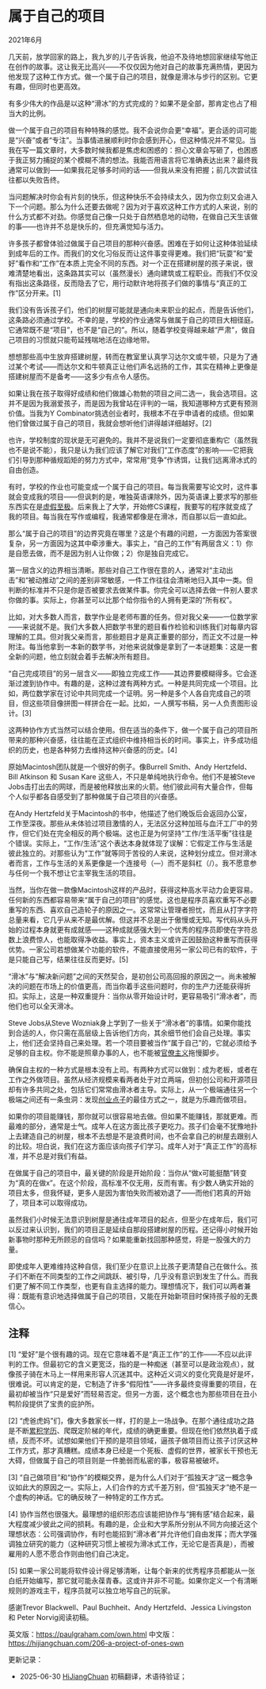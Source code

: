 


# 属于自己的项目

2021年6月

几天前，放学回家的路上，我九岁的儿子告诉我，他迫不及待地想回家继续写他正在创作的故事。这让我无比高兴——不仅仅因为他对自己的故事充满热情，更因为他发现了这种工作方式。做一个属于自己的项目，就像是滑冰与步行的区别。它更有趣，但同时也更高效。

有多少伟大的作品是以这种“滑冰”的方式完成的？如果不是全部，那肯定也占了相当大的比例。

做一个属于自己的项目有种特殊的感觉。我不会说你会更“幸福”。更合适的词可能是“兴奋”或者“专注”。当事情进展顺利时你会感到开心，但这种情况并不常见。当我在写一篇文章时，大多数时候我都是焦虑和困惑的：担心文章会写砸了，也困惑于我正努力捕捉的某个模糊不清的想法。我能否用语言将它准确表达出来？最终我通常可以做到——如果我花足够多时间的话——但我从来没有把握；前几次尝试往往都以失败告终。

当问题解决时你会有片刻的快乐，但这种快乐不会持续太久，因为你立刻又会进入下一个问题。那么为什么还要去做呢？因为对于喜欢这种工作方式的人来说，别的什么方式都不对劲。你感觉自己像一只处于自然栖息地的动物，在做自己天生该做的事——也许并不总是快乐的，但充满觉知与活力。

许多孩子都曾体验过做属于自己项目的那种兴奋感。困难在于如何让这种体验延续到成年后的工作。而我们的文化习俗反而让这件事变得更难。我们把“玩耍”和“爱好”看作和“工作”在本质上完全不同的东西。对一个正在搭建树屋的孩子来说，很难清楚地看出，这条路其实可以（虽然漫长）通向建筑或工程职业。而我们不仅没有指出这条路径，反而隐去了它，用行动默许地将孩子们做的事情与“真正的工作”区分开来。[1]

我们没有告诉孩子们，他们的树屋可能就是通向未来职业的起点，而是告诉他们，这条路必须通过学校。不幸的是，学校的作业通常与做属于自己的项目大相径庭。它通常既不是“项目”，也不是“自己的”。所以，随着学校变得越来越“严肃”，做自己项目的习惯就只能苟延残喘地活在边缘地带。

想想那些高中生放弃搭建树屋，转而在教室里认真学习达尔文或牛顿，只是为了通过某个考试——而达尔文和牛顿真正让他们声名远扬的工作，其实在精神上更像是搭建树屋而不是备考——这多少有点令人感伤。

如果让我在孩子取得好成绩和他们做雄心勃勃的项目之间二选一，我会选项目。这并不是因为我溺爱孩子，而是因为我曾站在评判的一端，我知道哪种方式更有预测价值。当我为Y Combinator挑选创业者时，我根本不在乎申请者的成绩。但如果他们曾做过属于自己的项目，我就会想听他们讲得越详细越好。[2]

也许，学校制度的现状是无可避免的。我并不是说我们一定要彻底重构它（虽然我也不是说不能），我只是认为我们应该了解它对我们“工作态度”的影响——它把我们引导到那种循规蹈矩的努力方式中，常常用“竞争”作诱饵，让我们远离滑冰式的自由创造。

有时，学校的作业也可能变成一个属于自己的项目。每当我需要写论文时，这件事就会变成我的项目——但讽刺的是，唯独英语课除外，因为英语课上要求写的那些东西实在是[虚假至极](https://hijiangchuan.com/paulgraham/032-The-Age-of-the-Essay)。后来我上了大学，开始修CS课程，我要写的程序就变成了我的项目。每当我在写作或编程，我通常都像是在滑冰，而自那以后一直如此。

那么“属于自己的项目”的边界究竟在哪里？这是个有趣的问题，一方面因为答案很复杂，另一方面因为这其中牵涉重大。事实上，“自己的工作”有两层含义：1）你是自愿去做，而不是因为别人让你做；2）你是独自完成它。

第一层含义的边界相当清晰。那些对自己工作很在意的人，通常对“主动出击”和“被动推动”之间的差别非常敏感，一件工作往往会清晰地归入其中一类。但判断的标准并不只是你是否被要求去做某件事。你完全可以选择去做一件别人要求你做的事。实际上，你甚至可以比那个给你指令的人拥有更深的“所有权”。

比如，对大多数人而言，数学作业是老师布置的任务。但对我父亲——一位数学家——来说就不是。我们大多数人把数学书里的题目看作检验和训练我们对每章内容理解的工具。但对我父亲而言，那些题目才是真正重要的部分，而正文不过是一种附注。每当他拿到一本新的数学书，对他来说就像是拿到了一本谜题集：这是一套全新的问题，他立刻就会着手去解决所有题目。

“自己完成项目”的另一层含义——即独立完成工作——其边界要模糊得多。它会逐渐过渡到协作中。有趣的是，这种过渡有两种方式。一种是共同完成一个项目。比如，两位数学家在讨论中共同完成一个证明。另一种是多个人各自完成自己的项目，但这些项目像拼图一样拼合在一起。比如，一人撰写书稿，另一人负责图形设计。[3]

这两种协作方式当然可以结合使用。但在适当的条件下，做一个属于自己的项目所带来的那种兴奋感，往往能在正式组织中维持相当长的时间。事实上，许多成功组织的历史，也是各种努力去维持这种兴奋感的历史。[4]

原始Macintosh团队就是一个很好的例子。像Burrell Smith、Andy Hertzfeld、Bill Atkinson 和 Susan Kare 这些人，不只是单纯地执行命令。他们不是被Steve Jobs击打出去的网球，而是被他释放出来的火箭。他们彼此间有大量合作，但每个人似乎都各自感受到了那种做属于自己项目的兴奋感。

在Andy Hertzfeld关于Macintosh的书中，他描述了他们晚饭后会返回办公室，工作至深夜。那些从未体验过项目激情的人，无法区分这种加班与血汗工厂中的劳作，但它们处在完全相反的两个极端。这也正是为何坚持“工作/生活平衡”往往是个错误。实际上，“工作/生活”这个表达本身就体现了误解：它假定工作与生活是彼此独立的。对那些认为“工作”就等同于苦役的人来说，这种划分成立。但对滑冰者而言，工作与生活的关系更像是一个连接号（—）而不是斜杠（/）。我不愿意参与任何一个我不想让它主宰我生活的项目。

当然，当你在做一款像Macintosh这样的产品时，获得这种高水平动力会更容易。任何新的东西都容易带来“属于自己的项目”的感觉。这也是程序员喜欢重写不必要重写的东西、喜欢自己造轮子的原因之一。这常常让管理者担忧，而且从打字字符总量来看，它几乎从来不是最优解。但这并不总是出于傲慢或无知。写代码从头开始的过程本身就更有成就感——这种成就感强大到一个优秀的程序员即使在字符总数上浪费惊人，也能取得净收益。事实上，资本主义或许正因鼓励这种重写而获得优势。一家公司若想做某个功能的软件，不能直接使用另一家公司已有的软件，于是只能自己写，结果往往反而更好。[5]

“滑冰”与“解决新问题”之间的天然契合，是初创公司高回报的原因之一。尚未被解决的问题在市场上的价值更高，而当你着手这些问题时，你的生产力还能获得折扣。实际上，这是一种双重提升：当你从零开始设计时，更容易吸引“滑冰者”，而他们也可以全天滑冰。

Steve Jobs从Steve Wozniak身上学到了一些关于“滑冰者”的事情。如果你能找到合适的人，你只需在高层级上告诉他们方向，其余细节他们会自己处理。事实上，他们还会坚持自己来处理。若一个项目要被当作“属于自己”的，它就必须给予足够的自主权。你不能是照章办事的人，也不能被[官僚主义](https://hijiangchuan.com/paulgraham/100-The-Other-Half-of-Artists-Ship)拖慢脚步。

确保自主权的一种方式是根本没有上司。有两种方式可以做到：成为老板，或者在工作之外做项目。虽然从经济规模来看两者处于对立两端，但初创公司和开源项目却有许多共同之处，包括它们常常由滑冰者主导。实际上，从一个极端通往另一个极端之间还有一条虫洞：发现[创业点子](https://hijiangchuan.com/paulgraham/151-How-to-Get-Startup-Ideas)的最佳方式之一，就是为乐趣而做项目。

如果你的项目能赚钱，那你就可以很容易地去做。但如果不能赚钱，那就更难。而最难的部分，通常是士气。成年人在这方面比孩子更吃力。孩子们会毫不犹豫地扑上去建造自己的树屋，根本不去想是不是浪费时间，也不会拿自己的树屋去跟别人的比较。坦白说，我们在这方面应该向孩子们学习。成年人对于“真正工作”的高标准，并不总是对我们有益。

在做属于自己的项目中，最关键的阶段是开始阶段：当你从“做x可能挺酷”转变为“真的在做x”。在这个阶段，高标准不仅无用，反而有害。有少数人确实开始的项目太多，但我怀疑，更多人是因为害怕失败而被劝退了——而他们若真的开始了，项目本可以取得成功。

虽然我们小时候无法意识到树屋是通往成年项目的起点，但至少在成年后，我们可以反过来认识到，我们的项目正是延续自那段搭建树屋的历程。还记得小时候开始新事物时那种无所顾忌的自信吗？如果能重新找回那种感觉，将是一股强大的力量。

即使成年人更难维持这种自信，我们至少在意识上比孩子更清楚自己在做什么。孩子们不断在不同类型的工作之间跳跃、被引导，几乎没有意识到发生了什么。而我们更了解不同工作类型，也更有自主选择的能力。理想情况下，我们可以两者兼得：既能有意识地选择做属于自己的项目，又能在开始新项目时保持孩子般的无畏信心。

## 注释

[1] “爱好”是个很有趣的词。现在它意味着不是“真正工作”的工作——不应以此评判的工作。但最初它的含义更宽泛，指的是一种痴迷（甚至可以是政治观点），就像孩子骑在木马上一样用来形容人沉迷其中。这种近义词义的变化究竟是好是坏，很难说。可以肯定的是，它制造了许多“假阳性”——许多最终变得重要的项目，在最初却被当作“只是爱好”而轻易否定。但另一方面，这个概念也为那些项目在丑小鸭阶段提供了宝贵的庇护所。

[2] “虎爸虎妈”们，像大多数家长一样，打的是上一场战争。在那个通往成功之路是不断[累积学历](https://hijiangchuan.com/paulgraham/103-After-Credentials)、爬既定阶梯的年代，成绩的确更重要。但现在他们依然执着于成绩，反而不坏。试想如果他们干预的是项目领域，逼孩子做项目而让孩子讨厌这种工作方式，那才真糟糕。成绩本身已经是一个死板、虚假的世界，被家长干预也无大碍，但做属于自己的项目则是一件脆弱而私密的事，极容易被破坏。

[3] “自己做项目”和“协作”的模糊交界，是为什么人们对于“孤独天才”这一概念争议如此大的原因之一。实际上，人们合作的方式千差万别，但“孤独天才”绝不是一个虚构的神话。它的确反映了一种特定的工作方式。

[4] 协作当然也很强大。最理想的组织形态应该能把协作与“拥有感”结合起来，最大程度减少彼此之间的损耗。有趣的是，企业和大学系所分别从不同方向接近这个理想状态：公司强调协作，有时也能招到“滑冰者”并允许他们自由发挥；而大学强调独立研究的能力（这种研究习惯上被视为滑冰式工作，无论它是否真是），而被雇用的人愿不愿合作则由他们自己决定。

[5] 如果一家公司能将软件设计得足够清晰，让每个新来的优秀程序员都能从一张白纸开始编写，那它就可能永葆青春。这或许并非不可能。如果你定义一个有清晰规则的游戏主干，程序员就可以独立地写自己的玩家。

感谢Trevor Blackwell、Paul Buchheit、Andy Hertzfeld、Jessica Livingston 和 Peter Norvig阅读初稿。

英文版：https://paulgraham.com/own.html
中文版：https://hijiangchuan.com/206-a-project-of-ones-own



更新记录：
- 2025-06-30 [HiJiangChuan](https://hijiangchuan.com) 初稿翻译，术语待验证；
